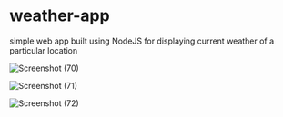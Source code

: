 # weather-app
simple web app built using NodeJS for displaying current weather of a particular location

![Screenshot (70)](https://user-images.githubusercontent.com/47445363/54674139-ce615500-4b21-11e9-996b-2eb86550dcee.png)

![Screenshot (71)](https://user-images.githubusercontent.com/47445363/54674161-d7522680-4b21-11e9-9e80-c71029733a5e.png)

![Screenshot (72)](https://user-images.githubusercontent.com/47445363/54674172-dde09e00-4b21-11e9-93a3-edfe23eaacb3.png)
